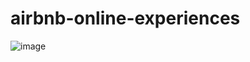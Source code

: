 # airbnb-online-experiences


 ![image](https://github.com/alishabhale/airbnb-online-experiences/assets/44771856/16cc16af-abe3-45d9-b547-67a7fadb8edd)

